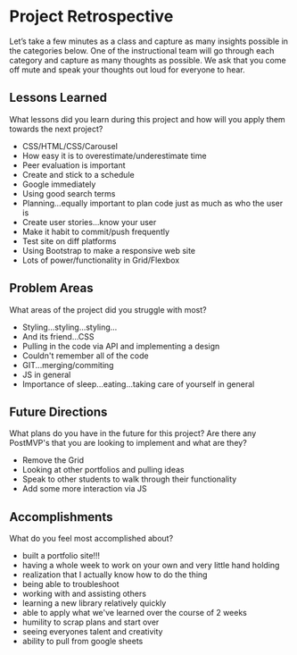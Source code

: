 # Project Retrospective

Let’s take a few minutes as a class and capture as many insights possible in the categories below.  One of the instructional team will go through each category and capture as many thoughts as possible.  We ask that you come off mute and speak your thoughts out loud for everyone to hear. 

## Lessons Learned

What lessons did you learn during this project and how will you apply them towards the next project? 

- CSS/HTML/CSS/Carousel
- How easy it is to overestimate/underestimate time
- Peer evaluation is important
- Create and stick to a schedule 
- Google immediately
- Using good search terms
- Planning...equally important to plan code just as much as who the user is
- Create user stories...know your user
- Make it habit to commit/push frequently
- Test site on diff platforms
- Using Bootstrap to make a responsive web site
- Lots of power/functionality in Grid/Flexbox

## Problem Areas

What areas of the project did you struggle with most?

- Styling...styling...styling...
- And its friend...CSS
- Pulling in the code via API and implementing a design
- Couldn't remember all of the code
- GIT...merging/commiting
- JS in general
- Importance of sleep...eating...taking care of yourself in general

## Future Directions

What plans do you have in the future for this project? Are there any PostMVP's that you are looking to implement and what are they? 

- Remove the Grid
- Looking at other portfolios and pulling ideas
- Speak to other students to walk through their functionality
- Add some more interaction via JS


## Accomplishments

What do you feel most accomplished about? 

- built a portfolio site!!!
- having a whole week to work on your own and very little hand holding
- realization that I actually know how to do the thing
- being able to troubleshoot 
- working with and assisting others
- learning a new library relatively quickly
- able to apply what we've learned over the course of 2 weeks
- humility to scrap plans and start over
- seeing everyones talent and creativity
- ability to pull from google sheets


